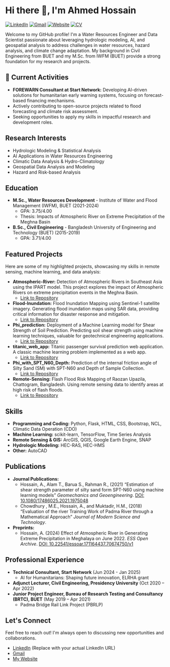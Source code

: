 # Hi there 👋, I'm Ahmed Hossain

[![LinkedIn](https://img.shields.io/badge/LinkedIn-%230077B5.svg?style=for-the-badge&logo=linkedin&logoColor=white)][linkedin]
[![Gmail](https://img.shields.io/badge/Gmail-%23EA4335.svg?style=for-the-badge&logo=gmail&logoColor=white)][gmail]
[![Website](https://img.shields.io/badge/Website-My_Portfolio-blue)][website]
[![CV](https://img.shields.io/badge/CV-View_Online-blue)][cv]

Welcome to my GitHub profile! I'm a Water Resources Engineer and Data Scientist passionate about leveraging hydrologic modeling, AI, and geospatial analysis to address challenges in water resources, hazard analysis, and climate change adaptation. My background in Civil Engineering from BUET and my M.Sc. from IWFM (BUET) provide a strong foundation for my research and projects.

[linkedin]: https://www.linkedin.com/in/your-linkedin-profile-url  (Replace with your actual LinkedIn URL)
[gmail]: mailto:ahmed.hossain100@gmail.com
[website]: https://ahmedhossain.net (Or your portfolio website)
[cv]: [https://ppl-ai-file-upload.s3.amazonaws.com/web/direct-files/57976917/05e11791-f40f-484f-8bd2-a8a88a605374/CV-Ahmed-Hossain.pdf](https://ppl-ai-file-upload.s3.amazonaws.com/web/direct-files/57976917/05e11791-f40f-484f-48d2-a8a88a605374/CV-Ahmed-Hossain.pdf)

## 💼 Current Activities

*   **FOREWARN Consultant at Start Network:** Developing AI-driven solutions for humanitarian early warning systems, focusing on forecast-based financing mechanisms.
*   Actively contributing to open-source projects related to flood forecasting and climate risk assessment.
*   Seeking opportunities to apply my skills in impactful research and development roles.

## Research Interests

*   Hydrologic Modeling & Statistical Analysis
*   AI Applications in Water Resources Engineering
*   Climatic Data Analysis & Hydro-Climatology
*   Geospatial Data Analysis and Modeling
*   Hazard and Risk-based Analysis

## Education

*   **M.Sc., Water Resources Development** - Institute of Water and Flood Management (IWFM), BUET (2021-2024)
    *   GPA: 3.75/4.00
    *   Thesis: Impacts of Atmospheric River on Extreme Precipitation of the Meghna Basin
*   **B.Sc., Civil Engineering** - Bangladesh University of Engineering and Technology (BUET) (2015-2019)
    *   GPA: 3.71/4.00

## Featured Projects

Here are some of my highlighted projects, showcasing my skills in remote sensing, machine learning, and data analysis:

*   **Atmospheric-River:** Detection of Atmospheric Rivers in Southeast Asia using the IPART model.  This project explores the impact of Atmospheric Rivers on extreme precipitation events in the Meghna Basin.
    *   [Link to Repository](https://github.com/ahmedhossain100/Atmospheric-River)
*   **Flood-Inundation:** Flood Inundation Mapping using Sentinel-1 satellite imagery.  Generating flood inundation maps using SAR data, providing critical information for disaster response and mitigation.
    *   [Link to Repository](https://github.com/ahmedhossain100/Flood-Inundation)
*   **Phi\_prediction:** Deployment of a Machine Learning model for Shear Strength of Soil Prediction.  Predicting soil shear strength using machine learning techniques, valuable for geotechnical engineering applications.
    *   [Link to Repository](https://github.com/ahmedhossain100/Phi_prediction)
*   **titanic\_web\_app:** Titanic passenger survival prediction web application. A classic machine learning problem implemented as a web app.
    *   [Link to Repository](https://github.com/ahmedhossain100/titanic_web_app)
*   **Phi\_with\_SPT\_N60\_Depth:** Prediction of the internal friction angle of Silty Sand (SM) with SPT-N60 and Depth of Sample Collection.
    *   [Link to Repository](https://github.com/ahmedhossain100/Phi_with\_SPT\_N60\_Depth)
*   **Remote-Sensing:** Flash Flood Risk Mapping of Raozan Upazila, Chattogram, Bangladesh.  Using remote sensing data to identify areas at high risk of flash floods.
    *   [Link to Repository](https://github.com/ahmedhossain100/Remote-Sensing)

## Skills

*   **Programming and Coding:** Python, Flask, HTML, CSS, Bootstrap, NCL, Climatic Data Operation (CDO)
*   **Machine Learning:** scikit-learn, TensorFlow, Time Series Analysis
*   **Remote Sensing & GIS:** ArcGIS, QGIS, Google Earth Engine, SNAP
*   **Hydrologic Modeling:** HEC-RAS, HEC-HMS
*   **Other:** AutoCAD

## Publications

*   **Journal Publications:**
    *   Hossain, A., Alam T., Barua S., Rahman R., (2021) “Estimation of shear strength parameter of silty sand form SPT-N60 using machine learning models” *Geomechanics and Geoengineering*.  [DOI: 10.1080/17486025.2021.1975048](https://doi.org/10.1080/17486025.2021.1975048)
    *   Chowdhury , M.E., Hossain, A., and Muktadir, H.M., (2018) “Evaluation of the river Training Work of Padma River through a Mathematical Approach” *Journal of Modern Science and Technology*.
*   **Preprints:**
    *   Hossain, A. (2024) Effect of Atmospheric River in Generating Extreme Precipitation in Meghalaya on June 2022. *ESS Open Archive*. [DOI: 10.22541/essoar.171164437.70674750/v1](https://doi.org/10.22541/essoar.171164437.70674750/v1)


## Professional Experience

*   **Technical Consultant, Start Network** (Jun 2024 - Jan 2025)
    *   AI for Humanitarians: Shaping future innovation, ELRHA grant
*   **Adjunct Lecturer, Civil Engineering, Presidency University** (Oct 2020 – Apr 2022)
*   **Junior Project Engineer, Bureau of Research Testing and Consultancy (BRTC), BUET** (May 2019 – Apr 2021)
    *   Padma Bridge Rail Link Project (PBRLP)

## Let's Connect

Feel free to reach out! I'm always open to discussing new opportunities and collaborations.

*   [LinkedIn](https://www.linkedin.com/in/your-linkedin-profile-url) (Replace with your actual LinkedIn URL)
*   [Gmail](mailto:ahmed.hossain100@gmail.com)
*   [My Website](https://ahmedhossain.net) 

